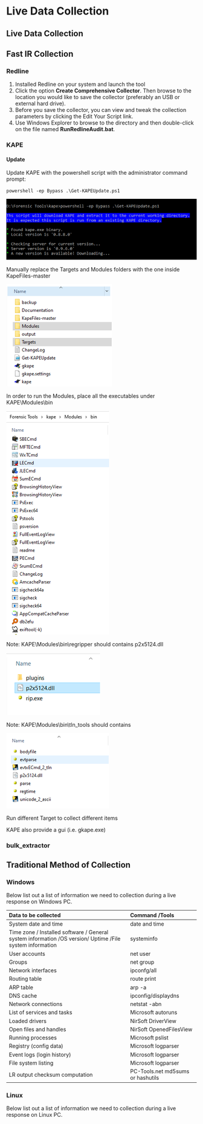 # Live Data Collection

## Live Data Collection

## Fast IR Collection

### Redline

1. Installed Redline on your system and launch the tool
2. Click the option **Create Comprehensive Collector**. Then browse to the location you would like to save the collector \(preferably an USB or external hard drive\).  
3. Before you save the collector, you can view and tweak the collection parameters by clicking the Edit Your Script link.
4. Use Windows Explorer to browse to the directory and then double-click on the file named **RunRedlineAudit.bat**.

### KAPE

#### Update

Update KAPE with the powershell script with the administrator command prompt:

```text
powershell -ep Bypass .\Get-KAPEUpdate.ps1
```

![](../.gitbook/assets/image%20%2816%29.png)

Manually replace the Targets and Modules folders with the one inside KapeFiles-master

![](../.gitbook/assets/image%20%2819%29.png)

In order to run the Modules, place all the executables under KAPE\Modules\bin

![](../.gitbook/assets/image%20%2844%29.png)

Note: KAPE\Modules\bin\regripper should contains p2x5124.dll

![](../.gitbook/assets/image%20%2846%29.png)

Note: KAPE\Modules\bin\tln\_tools should contains

![](../.gitbook/assets/image%20%2875%29.png)

Run different Target to collect different items

KAPE also provide a gui \(i.e. gkape.exe\) 

### bulk\_extractor

## Traditional Method of Collection

### Windows

Below list out a list of information we need to collection during a live response on Windows PC.

| Data to be collected | Command /Tools |
| :--- | :--- |
| System date and time | date and time |
| Time zone / Installed software / General system information /OS version/ Uptime /File system information | systeminfo |
| User accounts | net user |
| Groups | net group |
| Network interfaces | ipconfg/all |
| Routing table | route print |
| ARP table | arp -a |
| DNS cache | ipconfig/displaydns |
| Network connections | netstat -abn |
| List of services and tasks | Microsoft autoruns |
| Loaded drivers | NirSoft DriverView |
| Open files and handles | NirSoft OpenedFilesView |
| Running processes | Microsoft pslist |
| Registry \(config data\) | Microsoft logparser |
| Event logs \(login history\) | Microsoft logparser |
| File system listing | Microsoft logparser |
| LR output checksum computation | PC-Tools.net md5sums or hashutils |

### Linux

Below list out a list of information we need to collection during a live response on Linux PC.

